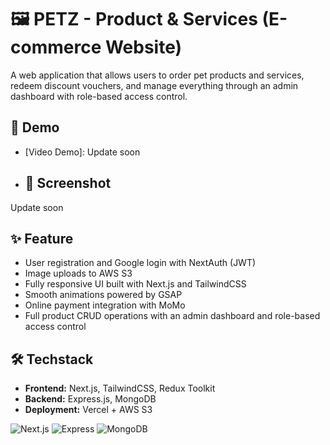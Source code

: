# 🖼️ PETZ - Product & Services (E-commerce Website)
A web application that allows users to order pet products and services, redeem discount vouchers, and manage everything through an admin dashboard with role-based access control.

## 🚀 Demo  
- [Video Demo]: Update soon

- ## 📸 Screenshot  
Update soon

## ✨ Feature
- User registration and Google login with NextAuth (JWT)
- Image uploads to AWS S3
- Fully responsive UI built with Next.js and TailwindCSS
- Smooth animations powered by GSAP
- Online payment integration with MoMo
- Full product CRUD operations with an admin dashboard and role-based access control

## 🛠 Techstack
- **Frontend:** Next.js, TailwindCSS, Redux Toolkit  
- **Backend:** Express.js, MongoDB  
- **Deployment:** Vercel + AWS S3  

![Next.js](https://img.shields.io/badge/Next.js-black?logo=next.js)
![Express](https://img.shields.io/badge/Express.js-grey?logo=express)
![MongoDB](https://img.shields.io/badge/MongoDB-green?logo=mongodb)
